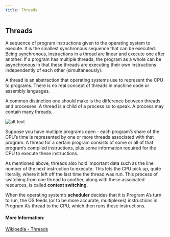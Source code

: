 ```yaml
---
title: Threads
---
```

## Threads

A sequence of program instructions given to the operating system to execute. It is the smallest synchronous sequence that can be executed. Being synchronous, instructions in a thread are linear and execute one after another. If a program has multiple threads, the program as a whole can be asynchronous in that these threads are executing their own instructions independently of each other (simultaneously).

A thread is an abstraction that operating systems use to represent the CPU to programs. There is no real concept of threads in machine code or assembly languages.

A common distinction one should make is the difference between threads and processes. A thread is a child of a process so to speak. A process may contain many threads.
  
![alt text](https://upload.wikimedia.org/wikipedia/commons/thumb/a/a5/Multithreaded_process.svg/440px-Multithreaded_process.svg.png "Threads inside a Process graph")

Suppose you have multiple programs open - each program’s share of the CPU’s time is represented by one or more threads associated with that program. A thread for a certain program consists of some or all of that program’s compiled instructions, plus some information required for the CPU to execute these instructions.

As mentioned above, threads also hold important data such as the line number of the next instruction to execute. This lets the CPU pick up, quite literally, where it left off the last time the thread was run. This process of switching from one thread to another, along with these associated resources, is called <b>context switching</b>.

When the operating system’s <b>scheduler</b> decides that it is Program A’s turn to run, the OS feeds (or to be more accurate, multiplexes) instructions in Program A’s thread to the CPU, which then runs these instructions.

#### More Information:
[Wikipedia - Threads](https://en.wikipedia.org/wiki/Thread_(computing))

